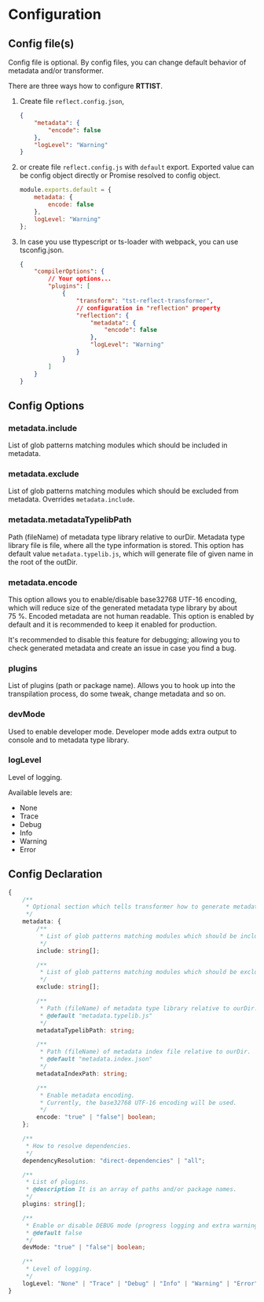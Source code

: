 # Configuration

## Config file(s)
Config file is optional. By config files, you can change default behavior of metadata and/or transformer.

There are three ways how to configure **RTTIST**.

1. Create file `reflect.config.json`,
    ```json
    {
        "metadata": {
            "encode": false
        },
        "logLevel": "Warning"
    }
    ```
2. or create file `reflect.config.js` with `default` export. Exported value can be config object directly or Promise resolved to config object.
    ```javascript
    module.exports.default = {
        metadata: {
            encode: false
        },
        logLevel: "Warning"
    };
    ```
3. In case you use ttypescript or ts-loader with webpack, you can use tsconfig.json.
    ```json
    {
        "compilerOptions": {
            // Your options...
            "plugins": [
                {
                    "transform": "tst-reflect-transformer",
                    // configuration in "reflection" property
                    "reflection": {
                        "metadata": {
                            "encode": false
                        },
                        "logLevel": "Warning"
                    }
                }
            ]
        }
    }
    ```

## Config Options
### metadata.include
List of glob patterns matching modules which should be included in metadata.

### metadata.exclude
List of glob patterns matching modules which should be excluded from metadata. Overrides `metadata.include`.

### metadata.metadataTypelibPath
Path (fileName) of metadata type library relative to ourDir. Metadata type library file is file, where all the type information is stored.
This option has default value `metadata.typelib.js`, which will generate file of given name in the root of the outDir.

### metadata.encode
This option allows you to enable/disable base32768 UTF-16 encoding, which will reduce size of the generated metadata type library by about 75&nbsp;%.
Encoded metadata are not human readable. 
This option is enabled by default and it is recommended to keep it enabled for production. 

It's recommended to disable this feature for debugging; allowing you to check generated metadata and create an issue in case you find a bug.

### plugins
List of plugins (path or package name). Allows you to hook up into the transpilation process, do some tweak, change metadata and so on.

### devMode
Used to enable developer mode. Developer mode adds extra output to console and to metadata type library.

### logLevel
Level of logging.

Available levels are:
* None
* Trace
* Debug
* Info
* Warning
* Error

## Config Declaration

```typescript
{
	/**
	 * Optional section which tells transformer how to generate metadata.
	 */
	metadata: {
		/**
		 * List of glob patterns matching modules which should be included in metadata.
		 */
		include: string[];

		/**
		 * List of glob patterns matching modules which should be excluded from metadata.
		 */
		exclude: string[];

		/**
		 * Path (fileName) of metadata type library relative to ourDir.
		 * @default "metadata.typelib.js"
		 */
		metadataTypelibPath: string;

		/**
		 * Path (fileName) of metadata index file relative to ourDir.
		 * @default "metadata.index.json"
		 */
		metadataIndexPath: string;

		/**
		 * Enable metadata encoding.
		 * Currently, the base32768 UTF-16 encoding will be used.
		 */
		encode: "true" | "false"| boolean;
	};

	/**
	 * How to resolve dependencies.
	 */
	dependencyResolution: "direct-dependencies" | "all";

	/**
	 * List of plugins.
	 * @description It is an array of paths and/or package names.
	 */
	plugins: string[];

	/**
	 * Enable or disable DEBUG mode (progress logging and extra warnings).
	 * @default false
	 */
	devMode: "true" | "false"| boolean;

	/**
	 * Level of logging.
	 */
	logLevel: "None" | "Trace" | "Debug" | "Info" | "Warning" | "Error"
}
```